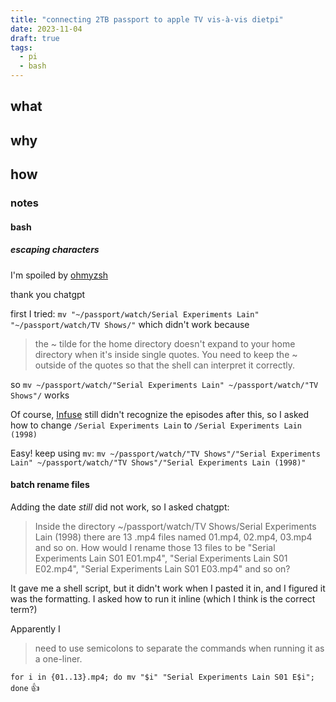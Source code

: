 ```yaml
---
title: "connecting 2TB passport to apple TV vis-à-vis dietpi"
date: 2023-11-04
draft: true
tags:
  - pi
  - bash
---
```

## what

## why

## how

### notes
#### bash
##### escaping characters
I'm spoiled by [ohmyzsh](https://ohmyz.sh)

thank you chatgpt

first I tried: ```mv "~/passport/watch/Serial Experiments Lain" "~/passport/watch/TV Shows/"``` which didn't work because

> the ~ tilde for the home directory doesn't expand to your home directory when it's inside single quotes. You need to keep the ~ outside of the quotes so that the shell can interpret it correctly.

so `mv ~/passport/watch/"Serial Experiments Lain" ~/passport/watch/"TV Shows"/` works

Of course, [Infuse](http://firecore.com/infuse) still didn't recognize the episodes after this, so I asked how to change `/Serial Experiments Lain` to `/Serial Experiments Lain (1998)`

Easy! keep using `mv`: `mv ~/passport/watch/"TV Shows"/"Serial Experiments Lain" ~/passport/watch/"TV Shows"/"Serial Experiments Lain (1998)"`

#### batch rename files

Adding the date *still* did not work, so I asked chatgpt:

> Inside the directory ~/passport/watch/TV Shows/Serial Experiments Lain (1998) there are 13 .mp4 files named 01.mp4, 02.mp4, 03.mp4 and so on. How would I rename those 13 files to be "Serial Experiments Lain S01 E01.mp4", "Serial Experiments Lain S01 E02.mp4", "Serial Experiments Lain S01 E03.mp4" and so on?

It gave me a shell script, but it didn't work when I pasted it in, and I figured it was the formatting. I asked how to run it inline (which I think is the correct term?)

Apparently I

> need to use semicolons to separate the commands when running it as a one-liner.

`for i in {01..13}.mp4; do mv "$i" "Serial Experiments Lain S01 E$i"; done` 👍

